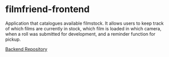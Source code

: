 # filmfriend-frontend
Application that catalogues available filmstock. It allows users to keep track of which films are currently in stock, which film is loaded in which camera, when a roll was submitted for development, and a reminder function for pickup.

[Backend Repository](https://github.com/TheoThmn/filmfriend-backend)
